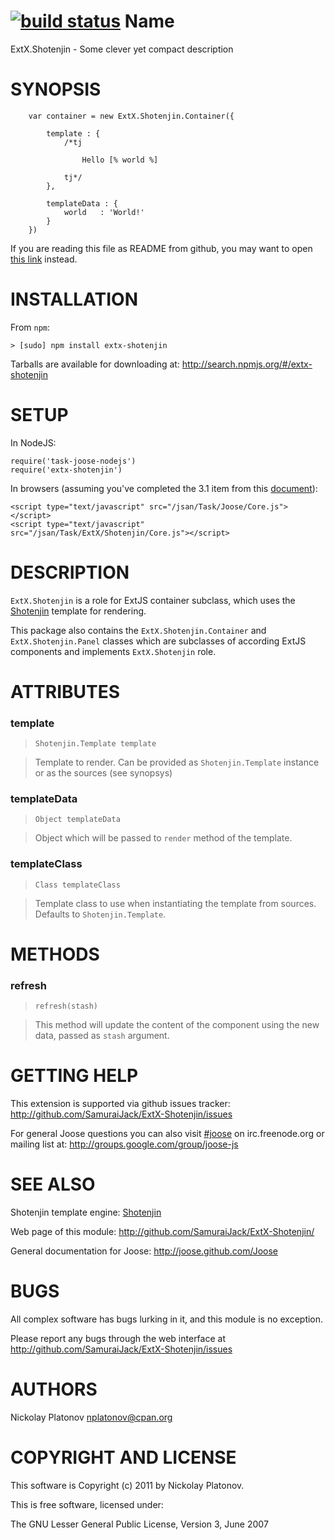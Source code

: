 [![build status](https://secure.travis-ci.org/SamuraiJack/ExtX-Shotenjin.png)](http://travis-ci.org/SamuraiJack/ExtX-Shotenjin)
Name
====

ExtX.Shotenjin - Some clever yet compact description


SYNOPSIS
========

        var container = new ExtX.Shotenjin.Container({
        
            template : {
                /*tj
                
                    Hello [% world %]
                
                tj*/
            },
            
            templateData : {
                world   : 'World!'
            }
        })
        
        

If you are reading this file as README from github, you may want to open [this link](http://samuraijack.github.com/ExtX-Shotenjin) instead. 


INSTALLATION
============

From `npm`:
    
    > [sudo] npm install extx-shotenjin

Tarballs are available for downloading at: <http://search.npmjs.org/#/extx-shotenjin>


SETUP
=====

In NodeJS:

    require('task-joose-nodejs')
    require('extx-shotenjin')
    
    
In browsers (assuming you've completed the 3.1 item from this [document](http://joose.github.com/Joose/doc/html/Joose/Manual/Installation.html)):

    <script type="text/javascript" src="/jsan/Task/Joose/Core.js"></script>
    <script type="text/javascript" src="/jsan/Task/ExtX/Shotenjin/Core.js"></script>



DESCRIPTION
===========

`ExtX.Shotenjin` is a role for ExtJS container subclass, which uses the [Shotenjin](http://samuraijack.github.com/Shotenjin/) template for rendering.

This package also contains the `ExtX.Shotenjin.Container` and `ExtX.Shotenjin.Panel` classes which are subclasses of according ExtJS components
and implements `ExtX.Shotenjin` role.



ATTRIBUTES
==========

### template

> `Shotenjin.Template template`

> Template to render. Can be provided as `Shotenjin.Template` instance or as the sources (see synopsys)


### templateData

> `Object templateData`

> Object which will be passed to `render` method of the template.


### templateClass

> `Class templateClass`

> Template class to use when instantiating the template from sources. Defaults to `Shotenjin.Template`.


METHODS
=======

### refresh

> `refresh(stash)`

> This method will update the content of the component using the new data, passed as `stash` argument.



GETTING HELP
============

This extension is supported via github issues tracker: <http://github.com/SamuraiJack/ExtX-Shotenjin/issues>

For general Joose questions you can also visit [#joose](http://webchat.freenode.net/?randomnick=1&channels=joose&prompt=1) 
on irc.freenode.org or mailing list at: <http://groups.google.com/group/joose-js>
 


SEE ALSO
========

Shotenjin template engine: [Shotenjin](http://samuraijack.github.com/Shotenjin/)

Web page of this module: <http://github.com/SamuraiJack/ExtX-Shotenjin/>

General documentation for Joose: <http://joose.github.com/Joose>


BUGS
====

All complex software has bugs lurking in it, and this module is no exception.

Please report any bugs through the web interface at <http://github.com/SamuraiJack/ExtX-Shotenjin/issues>



AUTHORS
=======

Nickolay Platonov <nplatonov@cpan.org>





COPYRIGHT AND LICENSE
=====================

This software is Copyright (c) 2011 by Nickolay Platonov.

This is free software, licensed under:

  The GNU Lesser General Public License, Version 3, June 2007
